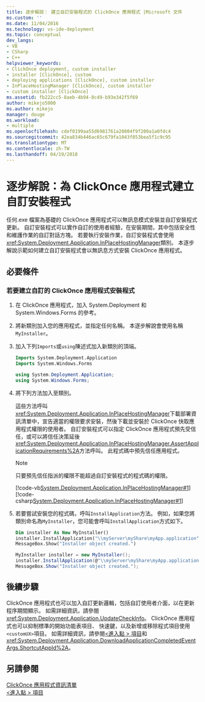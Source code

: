 ```yaml
---
title: 逐步解說： 建立自訂安裝程式的 ClickOnce 應用程式 |Microsoft 文件
ms.custom: ''
ms.date: 11/04/2016
ms.technology: vs-ide-deployment
ms.topic: conceptual
dev_langs:
- VB
- CSharp
- C++
helpviewer_keywords:
- ClickOnce deployment, custom installer
- installer [ClickOnce], custom
- deploying applications [ClickOnce], custom installer
- InPlaceHostingManager [ClickOnce], custom installer
- custom installer [ClickOnce]
ms.assetid: fb222cc5-8aeb-4b94-8c49-b93e342f5f69
author: mikejo5000
ms.author: mikejo
manager: douge
ms.workload:
- multiple
ms.openlocfilehash: cdef0199aa55d6981761a20804f9f209a1a0fdc4
ms.sourcegitcommit: 42ea834b446ac65c679fa1043f853bea5f1c9c95
ms.translationtype: MT
ms.contentlocale: zh-TW
ms.lasthandoff: 04/19/2018
---
```

# <a name="walkthrough-creating-a-custom-installer-for-a-clickonce-application"></a>逐步解說：為 ClickOnce 應用程式建立自訂安裝程式
任何.exe 檔案為基礎的 ClickOnce 應用程式可以無訊息模式安裝並自訂安裝程式更新。 自訂安裝程式可以實作自訂的使用者經驗，在安裝期間，其中包括安全性和維護作業的自訂對話方塊。 若要執行安裝作業，自訂安裝程式會使用<xref:System.Deployment.Application.InPlaceHostingManager>類別。 本逐步解說示範如何建立自訂安裝程式會以無訊息方式安裝 ClickOnce 應用程式。  
  
## <a name="prerequisites"></a>必要條件  
  
### <a name="to-create-a-custom-clickonce-application-installer"></a>若要建立自訂的 ClickOnce 應用程式安裝程式  
  
1.  在 ClickOnce 應用程式，加入 System.Deployment 和 System.Windows.Forms 的參考。  
  
2.  將新類別加入您的應用程式，並指定任何名稱。 本逐步解說會使用名稱`MyInstaller`。  
  
3.  加入下列`Imports`或`using`陳述式加入新類別的頂端。  
  
    ```vb  
    Imports System.Deployment.Application  
    Imports System.Windows.Forms  
    ```  
  
    ```csharp  
    using System.Deployment.Application;  
    using System.Windows.Forms;  
    ```  
  
4.  將下列方法加入至類別。  
  
     這些方法呼叫<xref:System.Deployment.Application.InPlaceHostingManager>下載部署資訊清單中，宣告適當的權限要求安裝，然後下載並安裝於 ClickOnce 快取應用程式權限的使用者。 自訂安裝程式可以指定 ClickOnce 應用程式預先受信任，或可以將信任決策延後<xref:System.Deployment.Application.InPlaceHostingManager.AssertApplicationRequirements%2A>方法呼叫。 此程式碼中預先信任應用程式。  
  
    > [!NOTE]
    >  只要預先信任指派的權限不能超過自訂安裝程式的程式碼的權限。  
  
     [!code-vb[System.Deployment.Application.InPlaceHostingManager#1](../deployment/codesnippet/VisualBasic/walkthrough-creating-a-custom-installer-for-a-clickonce-application_1.vb)]
     [!code-csharp[System.Deployment.Application.InPlaceHostingManager#1](../deployment/codesnippet/CSharp/walkthrough-creating-a-custom-installer-for-a-clickonce-application_1.cs)]  
  
5.  若要嘗試安裝您的程式碼，呼叫`InstallApplication`方法。 例如，如果您將類別命名為`MyInstaller`，您可能會呼叫`InstallApplication`方式如下。  
  
    ```vb  
    Dim installer As New MyInstaller()  
    installer.InstallApplication("\\myServer\myShare\myApp.application")  
    MessageBox.Show("Installer object created.")  
    ```  
  
    ```csharp  
    MyInstaller installer = new MyInstaller();  
    installer.InstallApplication(@"\\myServer\myShare\myApp.application");  
    MessageBox.Show("Installer object created.");  
    ```  
  
## <a name="next-steps"></a>後續步驟  
 ClickOnce 應用程式也可以加入自訂更新邏輯，包括自訂使用者介面，以在更新程序期間顯示。 如需詳細資訊，請參閱<xref:System.Deployment.Application.UpdateCheckInfo>。 ClickOnce 應用程式也可以抑制標準的開始功能表項目、 快速鍵，以及新增或移除程式項目使用`<customUX>`項目。 如需詳細資訊，請參閱[\<進入點 > 項目](../deployment/entrypoint-element-clickonce-application.md)和<xref:System.Deployment.Application.DownloadApplicationCompletedEventArgs.ShortcutAppId%2A>。  
  
## <a name="see-also"></a>另請參閱  
 [ClickOnce 應用程式資訊清單](../deployment/clickonce-application-manifest.md)   
 [\<進入點 > 項目](../deployment/entrypoint-element-clickonce-application.md)